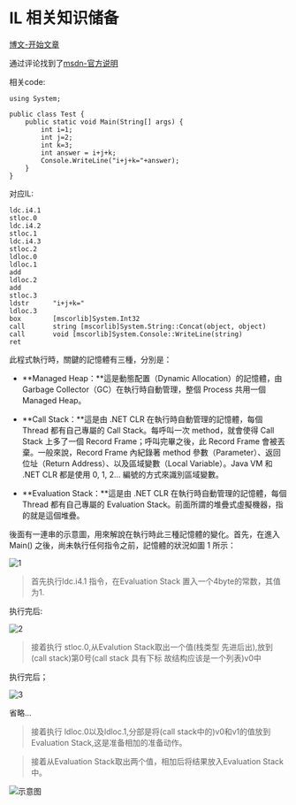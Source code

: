 # IL 相关知识储备 #

[博文-开始文章](https://www.cnblogs.com/zery/p/3366175.html#!comments)

通过评论找到了[msdn-官方说明](https://docs.microsoft.com/zh-tw/previous-versions/dd229210(v=msdn.10)?redirectedfrom=MSDN)

相关code:

	using System;
	
	public class Test {
	    public static void Main(String[] args) {
	        int i=1;
	        int j=2;
	        int k=3;
	        int answer = i+j+k;
	        Console.WriteLine("i+j+k="+answer);
	    }
	}

对应IL:

	ldc.i4.1
	stloc.0
	ldc.i4.2
	stloc.1
	ldc.i4.3
	stloc.2
	ldloc.0
	ldloc.1
	add
	ldloc.2
	add
	stloc.3
	ldstr      "i+j+k="
	ldloc.3
	box        [mscorlib]System.Int32
	call       string [mscorlib]System.String::Concat(object, object)
	call       void [mscorlib]System.Console::WriteLine(string)
	ret

此程式執行時，關鍵的記憶體有三種，分別是：

- **Managed Heap：**這是動態配置（Dynamic Allocation）的記憶體，由 Garbage Collector（GC）在執行時自動管理，整個 Process 共用一個 Managed Heap。


- **Call Stack：**這是由 .NET CLR 在執行時自動管理的記憶體，每個 Thread 都有自己專屬的 Call Stack。每呼叫一次 method，就會使得 Call Stack 上多了一個 Record Frame；呼叫完畢之後，此 Record Frame 會被丟棄。一般來說，Record Frame 內紀錄著 method 參數（Parameter）、返回位址（Return Address）、以及區域變數（Local Variable）。Java VM 和 .NET CLR 都是使用 0, 1, 2… 編號的方式來識別區域變數。


- **Evaluation Stack：**這是由 .NET CLR 在執行時自動管理的記憶體，每個 Thread 都有自己專屬的 Evaluation Stack。前面所謂的堆疊式虛擬機器，指的就是這個堆疊。

後面有一連串的示意圖，用來解說在執行時此三種記憶體的變化。首先，在進入 Main() 之後，尚未執行任何指令之前，記憶體的狀況如圖 1 所示：

![1](https://docs.microsoft.com/zh-tw/previous-versions/images/dd229210.il_f1%28zh-tw%2cmsdn.10%29.jpg)

> 首先执行ldc.i4.1 指令，在Evaluation Stack 置入一个4byte的常数，其值为1.

执行完后:

![2](https://docs.microsoft.com/zh-tw/previous-versions/images/dd229210.il_f2%28zh-tw%2cmsdn.10%29.jpg)

> 接着执行 stloc.0,从Evalution Stack取出一个值(栈类型 先进后出),放到(call stack)第0号(call stack 具有下标 故结构应该是一个列表)v0中

执行完后；

![3](https://docs.microsoft.com/zh-tw/previous-versions/images/dd229210.il_f3%28zh-tw%2cmsdn.10%29.jpg)

省略...

> 接着执行 ldloc.0以及ldloc.1,分部是将(call stack中的)v0和v1的值放到Evaluation Stack,这是准备相加的准备动作。

> 接着从Evaluation Stack取出两个值，相加后将结果放入Evaluation Stack中。

![示意图](https://docs.microsoft.com/zh-tw/previous-versions/images/dd229210.il_f10%28zh-tw%2cmsdn.10%29.jpg)